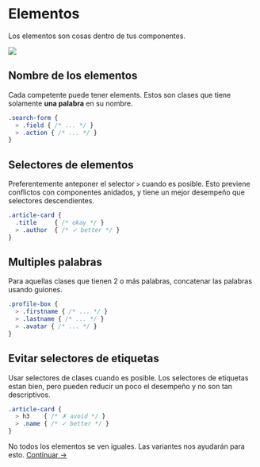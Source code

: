 # Elementos

Los elementos son cosas dentro de tus componentes.

![](images/component-elements.png)

## Nombre de los elementos
Cada competente puede tener elements. Estos son clases que tiene solamente **una palabra** en su nombre.

```scss
.search-form {
  > .field { /* ... */ }
  > .action { /* ... */ }
}
```

## Selectores de elementos 
Preferentemente anteponer el selector  `>` cuando es posible. Esto previene conflictos con componentes anidados, y tiene un mejor desempeño que selectores descendientes. 

```scss
.article-card {
  .title     { /* okay */ }
  > .author  { /* ✓ better */ }
}
```

## Multiples palabras 
Para aquellas clases que tienen 2 o más palabras, concatenar las palabras usando guiones.

```scss
.profile-box {
  > .firstname { /* ... */ }
  > .lastname { /* ... */ }
  > .avatar { /* ... */ }
}
```

## Evitar selectores de etiquetas
Usar selectores de clases cuando es posible. Los selectores de etiquetas estan bien, pero pueden reducir un poco el desempeño y no son tan descriptivos.

```scss
.article-card {
  > h3    { /* ✗ avoid */ }
  > .name { /* ✓ better */ }
}
```

No todos los elementos se ven iguales. Las variantes nos ayudarán para esto.
[Continuar →](variants.md)
<!-- {p:.pull-box} -->
